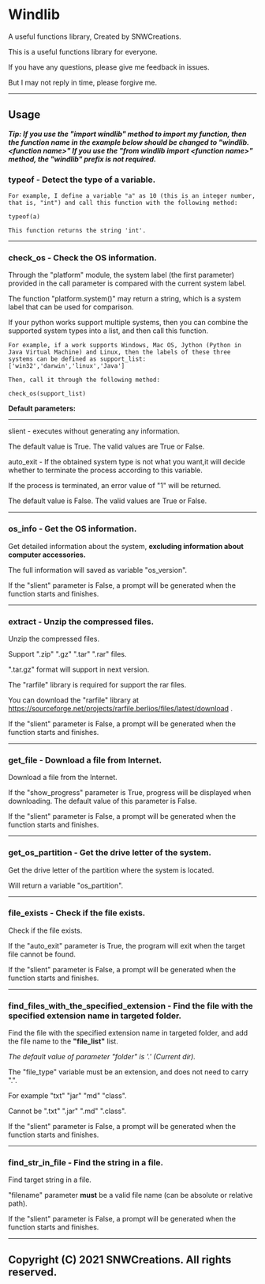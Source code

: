 # **Windlib**

A useful functions library, Created by SNWCreations.

This is a useful functions library for everyone.

If you have any questions, please give me feedback in issues.

But I may not reply in time, please forgive me.

---

## **Usage**

***Tip: If you use the "import windlib" method to import my function, then the function name in the example below should be changed to "windlib.\<function name\>"
If you use the "from windlib import \<function name\>" method, the "windlib" prefix is not required.***
### **typeof - Detect the type of a variable.**

    For example, I define a variable "a" as 10 (this is an integer number, that is, "int") and call this function with the following method:

    typeof(a)

    This function returns the string 'int'.

---

### **check_os - Check the OS information.**

Through the "platform" module, the system label (the first parameter) provided in the call parameter is compared with the current system label.

The function "platform.system()" may return a string, which is a system label that can be used for comparison.

If your python works support multiple systems, then you can combine the supported system types into a list, and then call this function.

    For example, if a work supports Windows, Mac OS, Jython (Python in Java Virtual Machine) and Linux, then the labels of these three systems can be defined as support_list: ['win32','darwin','linux','Java']

    Then, call it through the following method:

    check_os(support_list)


**Default parameters:**

---

slient - executes without generating any information.

The default value is True. The valid values are True or False.

auto_exit - If the obtained system type is not what you want,it will decide whether to terminate the process according to this variable.

If the process is terminated, an error value of "1" will be returned.

The default value is False. The valid values are True or False.

---

### **os_info - Get the OS information.**

Get detailed information about the system, **excluding information about computer accessories.**

The full information will saved as variable "os_version".

If the "slient" parameter is False, a prompt will be generated when the function starts and finishes.

---

### **extract - Unzip the compressed files.**

Unzip the compressed files.

Support ".zip" ".gz" ".tar" ".rar" files.

".tar.gz" format will support in next version.

The "rarfile" library is required for support the rar files.

You can download the "rarfile" library at https://sourceforge.net/projects/rarfile.berlios/files/latest/download .

If the "slient" parameter is False, a prompt will be generated when the function starts and finishes.

---

### **get_file - Download a file from Internet.**

Download a file from the Internet.

If the "show_progress" parameter is True, progress will be displayed when downloading. The default value of this parameter is False.

If the "slient" parameter is False, a prompt will be generated when the function starts and finishes.

---

### **get_os_partition - Get the drive letter of the system.**

Get the drive letter of the partition where the system is located.

Will return a variable "os_partition".

---

### **file_exists - Check if the file exists.**

Check if the file exists.

If the "auto_exit" parameter is True, the program will exit when the target file cannot be found.

If the "slient" parameter is False, a prompt will be generated when the function starts and finishes.

---

### **find_files_with_the_specified_extension - Find the file with the specified extension name in targeted folder.**

Find the file with the specified extension name in targeted folder, and add the file name to the **"file_list"** list.

*The default value of parameter "folder" is '.' (Current dir).*

The "file_type" variable must be an extension, and does not need to carry ".".

For example "txt" "jar" "md" "class".

Cannot be ".txt" ".jar" ".md" ".class".

If the "slient" parameter is False, a prompt will be generated when the function starts and finishes.

---

### **find_str_in_file - Find the string in a file.**

Find target string in a file.

"filename" parameter **must** be a valid file name (can be absolute or relative path).

If the "slient" parameter is False, a prompt will be generated when the function starts and finishes.

---

## Copyright (C) 2021 SNWCreations. All rights reserved.